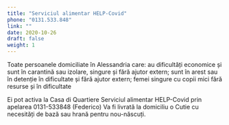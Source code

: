 ```yaml
---
title: "Serviciul alimentar HELP-Covid"
phone: "0131.533.848"
link: ""
date: 2020-10-26
draft: false
weight: 1
---
```


Toate persoanele domiciliate în Alessandria care: au dificultăți economice și sunt în carantină sau izolare, singure și fără ajutor extern; sunt în arest sau în detenție în dificultate și fără ajutor extern; femei singure cu copii mici fără resurse și în dificultate

Ei pot activa la Casa di Quartiere Serviciul alimentar HELP-Covid prin apelarea 0131-533848 (Federico)
Va fi livrată la domiciliu o Cutie cu necesități de bază sau hrană pentru nou-născuți.
